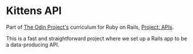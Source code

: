 # Kittens API

Part of [The Odin Project's](https://www.theodinproject.com) curriculum for Ruby on Rails, [Project: APIs](https://www.theodinproject.com/courses/ruby-on-rails/lessons/apis?ref=lnav).

This is a fast and straightforward project where we set up a Rails app to be a data-producing API.
